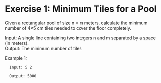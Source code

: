 # Exercise 1: Minimum Tiles for a Pool

Given a rectangular pool of size n × m meters, calculate the minimum number of 4×5 cm tiles needed to cover the floor completely.  

Input: A single line containing two integers n and m separated by a space (in meters).  
Output: The minimum number of tiles.

Example 1:

```
  Input: 5 2
```
```
  Output: 5000
```
